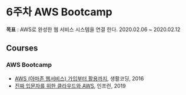 6주차 AWS Bootcamp
=========================

**목표** : AWS로 완성한 웹 서비스 시스템을 연결 한다. 2020.02.06 ~ 2020.02.12

Courses
-------

### AWS Bootcamp
- [AWS (아마존 웹서비스) 가입부터 활용까지](https://www.inflearn.com/course/aws-%EC%95%84%EB%A7%88%EC%A1%B4-%EC%9B%B9%EC%84%9C%EB%B9%84%EC%8A%A4-%EA%B0%80%EC%9E%85%EB%B6%80%ED%84%B0-%ED%99%9C%EC%9A%A9%EA%B9%8C%EC%A7%80), 생활코딩, 2016 
- [진짜 입문자를 위한 클라우드와 AWS](https://www.inflearn.com/course/aws-starter), 인프런, 2019
